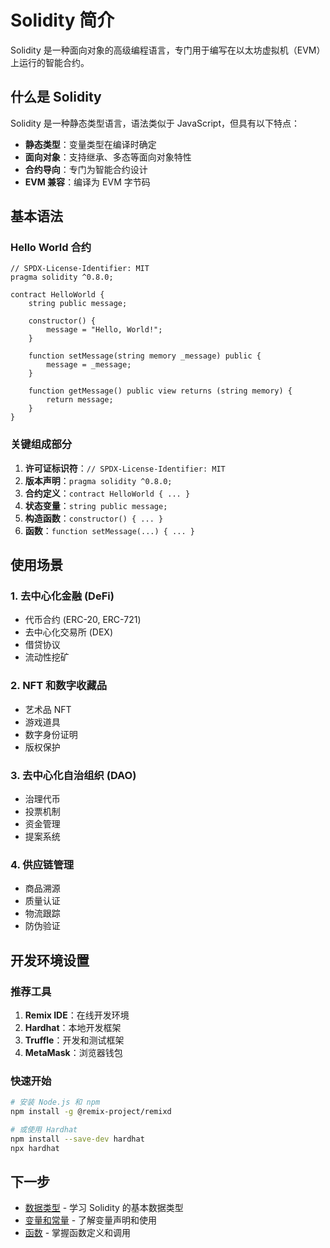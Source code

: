 # Solidity 简介

Solidity 是一种面向对象的高级编程语言，专门用于编写在以太坊虚拟机（EVM）上运行的智能合约。

## 什么是 Solidity

Solidity 是一种静态类型语言，语法类似于 JavaScript，但具有以下特点：

- **静态类型**：变量类型在编译时确定
- **面向对象**：支持继承、多态等面向对象特性
- **合约导向**：专门为智能合约设计
- **EVM 兼容**：编译为 EVM 字节码

## 基本语法

### Hello World 合约

```solidity
// SPDX-License-Identifier: MIT
pragma solidity ^0.8.0;

contract HelloWorld {
    string public message;
    
    constructor() {
        message = "Hello, World!";
    }
    
    function setMessage(string memory _message) public {
        message = _message;
    }
    
    function getMessage() public view returns (string memory) {
        return message;
    }
}
```

### 关键组成部分

1. **许可证标识符**：`// SPDX-License-Identifier: MIT`
2. **版本声明**：`pragma solidity ^0.8.0;`
3. **合约定义**：`contract HelloWorld { ... }`
4. **状态变量**：`string public message;`
5. **构造函数**：`constructor() { ... }`
6. **函数**：`function setMessage(...) { ... }`

## 使用场景

### 1. 去中心化金融 (DeFi)
- 代币合约 (ERC-20, ERC-721)
- 去中心化交易所 (DEX)
- 借贷协议
- 流动性挖矿

### 2. NFT 和数字收藏品
- 艺术品 NFT
- 游戏道具
- 数字身份证明
- 版权保护

### 3. 去中心化自治组织 (DAO)
- 治理代币
- 投票机制
- 资金管理
- 提案系统

### 4. 供应链管理
- 商品溯源
- 质量认证
- 物流跟踪
- 防伪验证

## 开发环境设置

### 推荐工具

1. **Remix IDE**：在线开发环境
2. **Hardhat**：本地开发框架
3. **Truffle**：开发和测试框架
4. **MetaMask**：浏览器钱包

### 快速开始

```bash
# 安装 Node.js 和 npm
npm install -g @remix-project/remixd

# 或使用 Hardhat
npm install --save-dev hardhat
npx hardhat
```

## 下一步

- [数据类型](/basics/data-types) - 学习 Solidity 的基本数据类型
- [变量和常量](/basics/variables) - 了解变量声明和使用
- [函数](/basics/functions) - 掌握函数定义和调用